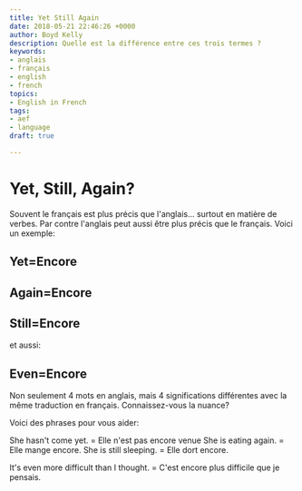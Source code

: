 ```yaml
---
title: Yet Still Again
date: 2018-05-21 22:46:26 +0000
author: Boyd Kelly
description: Quelle est la différence entre ces trois termes ?
keywords:
- anglais
- français
- english
- french
topics:
- English in French
tags:
- aef
- language
draft: true

---
```

# Yet, Still, Again?

Souvent le français est plus précis que l'anglais... surtout en matière de verbes.  Par contre l'anglais peut aussi être plus précis que le français.  Voici un exemple:

## Yet=Encore

## Again=Encore

## Still=Encore

et aussi:

## Even=Encore

Non seulement 4 mots en anglais, mais 4 significations différentes avec la même traduction en français.  Connaissez-vous la nuance?

Voici des phrases pour vous aider:

She hasn't come yet.  =  Elle n'est pas encore venue
She is eating again.  = Elle mange encore.
She is still sleeping.  =  Elle dort encore.

It's even more difficult than I thought.  = C'est encore plus difficile que je pensais.